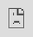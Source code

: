 ```yaml
---
layout: post
date:   2020-05-10
image: "/conflict_urbanism_sp2020/images/covid19/covid19_thumbnail.jpg"
title:  "Pandemic Urbanism: Reflections on the Spatial and Rhetorical Devices of the COVID-19 Crisis"
author: "Jin Hong Kim, Claudia Nicole Kleffmann, Spenser A Krut, Nina Sky Lish, Qingying Wang, Savannah Wu"
---
```

<!-- This is a document that is written in markdown. What is markdown? It is a 'markup language' that allows you to format plain text in a way that is easily converted to many different formats. For example, this document was written in markdown but will be used as an webpage and converted into HTML.  

<!-- 
To present and turn in your final projects for Conflict Urbanism: Puerto Rico Now you will be editing this template. You will include all of the text of your paper here, along with any and all images, maps, videos, or other materials that you produce.  

<!-- 
[This webpage](https://guides.github.com/features/mastering-markdown/) provides a comprehensive guide to markdown syntax. But to make things easier for you we are including a cheat sheet of the main things you need to know here.  
-->

#### Context  
It is May 8, 2020 and the coronavirus pandemic steadily continues on its disruptive path. It is a conflict of growing proportions that, in a few short months, became the primary structuring principle of organisms, societies, cities, and infrastructural and global networks. Though the “end” is far from sight, we know that conflict can be destructive and also constructive when it comes to our environments. Prompted by the theme of this course, the architecture school and university we share, and the simple fact that “we’re living it,” this project aims to reflect upon and analyze the documented aspects of the novel coronavirus in order to better understand the present spatial effects and future implications.

The project shares insights into the chronology of unprecedented events; a lexicon of spatial terminology indigenous to the pandemic; a defense of the efficacy of the “Flatten-the-curve” movement; and deeper reflections on the data, methods, and visualizations circulating at present.

#### Dispersion
![DispersionGif](/conflict_urbanism_sp2020/images/covid19/DispersionGif.gif)  
On March 12, 2020, the President of Columbia University, Lee Bollinger, issued the following statement: “in order to reduce the density of our residential environment, while respecting the interests and needs of students who have reason to continue to remain in residence on campus, we are instituting three critical decisions: (1) The University will remain open and functioning; (2) All classes for the remainder of the semester will be conducted online; and (3) We encourage any students who are able to move out of undergraduate residence halls for the rest of the semester to do so.” Thus, there were many cancelled spring break plans (March 16-20) due to the mounting travel restrictions. On March 11 the U.S. barred the entry of all foreign nationals who had visited China, Iran and a group of European countries during the previous 14 days.<sup id="a1">[1](#f1)</sup> The State Department on March 19 raised its global travel advisory to a Level 4, a recommendation that U.S. citizens either remain in place or return home. While on March 20, the White House Coronavirus Task Force said it was closing the border with Mexico and Canada to any nonessential travel, beginning March 21. By March 27, most students left Columbia to work remotely.  Some went home, others stayed in New York. 

Our awareness of the crisis evolved over time as restrictions and cancellations progressed. In an exercise early in the forming of this project, we found the act of mapping Columbia University and GSAPP events useful in understanding the multitude of personal and institutional circumstances. 



![TimelineGif](/conflict_urbanism_sp2020/images/covid19/TimelineGif.gif)  
Timeline of University Events  

Students also drafted their own personal timelines according to their own experiences.  

<p align="center">
<img width="150" alt="PersonalTimeline01" src="/conflict_urbanism_sp2020/images/covid19/PersonalTimeline01.png">  <img width="150" alt="PersonalTimeline02" src="/conflict_urbanism_sp2020/images/covid19/PersonalTimeline02.png">  <img width="150" alt="PersonalTimeline03" src="/conflict_urbanism_sp2020/images/covid19/PersonalTimeline03.png">  <img width="150" alt="PersonalTimeline04" src="/conflict_urbanism_sp2020/images/covid19/PersonalTimeline04.png"> 
<br>
<img width="150" alt="PersonalTimeline05" src="/conflict_urbanism_sp2020/images/covid19/PersonalTimeline05.png">  <img width="150" alt="PersonalTimeline06" src="/conflict_urbanism_sp2020/images/covid19/PersonalTimeline06.png">  <img width="150" alt="PersonalTimeline07" src="/conflict_urbanism_sp2020/images/covid19/PersonalTimeline07.png">  <img width="150" alt="PersonalTimeline08" src="/conflict_urbanism_sp2020/images/covid19/PersonalTimeline08.png">
</p>

#### Lexicon of Spatial Terms
Moving beyond our class’s dispersion, beyond the University’s timeline and lens through which to observe the crisis, our following explorations attempt to represent at minimum three critical demographics: Essential Workers, non-essential workers, and those who have experienced serious disruptions to their livelihood on account of falling ill or having a close relation compromised by the virus. From the many mediums and platforms broadcasting information about COVID-19, a lexicon of spatial terms continues to emerge and shape the way we understand the current and potential effects of the pandemic on the urban environment. As part of this project’s efforts to keep up, we collected these terms throughout March and April with input from our classmates and extensive online research. After a critical mass was reached, we sought to classify our findings as a form of analysis: scalar divisions added another dimension to the old, new, and ever-changing definitions and uses of these words.  


<div class="iframe-column"><iframe src="https://jinhongkim-git.github.io/covid19/index.html" style="position:absolute;top:0;left:0;width:100%;height:100%;" frameborder="0"></iframe></div>  


#### Flatten-the-Curve  
A widely circulated diagram serves as an organizing principle for the spatial terms within the various scales.  

![FlattenTheCurvePng](/conflict_urbanism_sp2020/images/covid19/FlattentheCurveDiagram.png)  

The flatten the curve diagram started to become popular in early March after microbiologist Siouxsie Wiles and illustrator Toby Morris <sup id="a2">[2](#f2)</sup> circulated a clear GIF that emphasizes the importance of preventing the spread with simple actions. The diagram charts two projected outcomes of COVID-19 and the healthcare system. The high peak  illustrates the catastrophic outcomes that come from taking no preventative measures and the spread infecting people beyond the capacity of the healthcare system (shown in purple). Whereas the second peak highlights how the curve would look when taking preventative measures, in which the number of infected cases can drastically be reduced by small actions that avoid the spread (shown in blue). This diagram emphasizes the combination of the threat of COVID-19’s high contagion spread combined with the limitations of the healthcare system. 

The diagram disseminates the two scenarios simply and not mathematically, becoming a powerful tool to educate and spread the news. As a result, we now find a large diversity of the same diagram, in different languages, some with added information, some through a more fun and creative lens, etc.  

![FlattenTheCurveGif](/conflict_urbanism_sp2020/images/covid19/Diagram-variations.gif)  

<a name="top"></a>
The diagram is annotated with terminology and analysis to explore six spatial scales:  
#### <a href="#MicrobialSpace">Microbial</a> | <a href="#PersonalSpace">Personal</a> | <a href="#SocialSpace">Social</a> | <a href="#UrbanSpace">Urban</a> | <a href="#InfrastructuralSpace">Infrastructural</a> | <a href="#GlobSpaceal">Global</a> 

===========================================================================================

#### <a name="MicrobialSpace">Microbial Scale</a> 

![FlattenTheCurveMicrobial](/conflict_urbanism_sp2020/images/covid19/MicrobialCurve.png) 

Policies implemented at lowering the Rt value to below 1 shifts the epidemic curve towards a downward trend. The r-naught (R0)value, or the infectious rate of the disease is estimated to be in between 2.5 and 3, meaning that for every one person infected, 2.5 to 3 persons are likely to be infected over the virus’ serial interval. However, the Rt value (effective reproduction rate), which takes human and environmental controls into consideration, shows how policies implemented over time can decrease the infectious rate of the disease.  

<p align="center">
<img width="200" alt="microbial01" src="/conflict_urbanism_sp2020/images/covid19/microbial01.jpg" onmouseover="this.src='/conflict_urbanism_sp2020/images/covid19/microbial01-01.jpg'" onmouseout="this.src='/conflict_urbanism_sp2020/images/covid19/microbial01.jpg'">  <img width="200" alt="microbial02" src="/conflict_urbanism_sp2020/images/covid19/microbial02.jpg" onmouseover="this.src='/conflict_urbanism_sp2020/images/covid19/microbial02-01.jpg'" onmouseout="this.src='/conflict_urbanism_sp2020/images/covid19/microbial02.jpg'">  <img width="200" alt="microbial03" src="/conflict_urbanism_sp2020/images/covid19/microbial03.jpg" onmouseover="this.src='/conflict_urbanism_sp2020/images/covid19/microbial03-01.jpg'" onmouseout="this.src='/conflict_urbanism_sp2020/images/covid19/microbial03.jpg'">  
<br>
<img width="200" alt="microbial04" src="/conflict_urbanism_sp2020/images/covid19/microbial04.jpg" onmouseover="this.src='/conflict_urbanism_sp2020/images/covid19/microbial04-01.jpg'" onmouseout="this.src='/conflict_urbanism_sp2020/images/covid19/microbial04.jpg'">  <img width="200" alt="microbial05" src="/conflict_urbanism_sp2020/images/covid19/microbial05.jpg" onmouseover="this.src='/conflict_urbanism_sp2020/images/covid19/microbial05-01.jpg'" onmouseout="this.src='/conflict_urbanism_sp2020/images/covid19/microbial05.jpg'">  <img width="200" alt="microbial06" src="/conflict_urbanism_sp2020/images/covid19/microbial06.jpg" onmouseover="this.src='/conflict_urbanism_sp2020/images/covid19/microbial06-01.jpg'" onmouseout="this.src='/conflict_urbanism_sp2020/images/covid19/microbial06.jpg'">  
</p>  
Image Credits: <sup id="ia1">[1](#if1)</sup> <sup id="ia2">[2](#if2)</sup> <sup id="ia3">[3](#if3)</sup> <sup id="ia4">[4](#if4)</sup> <sup id="ia5">[5](#if5)</sup> <sup id="ia6">[6](#if6)</sup>  

The fight against COVID-19 starts at a microbial scale – a conflict that is invisible to the eye yet has serious repercussions in the way we manage space. In the frontlines, scientists are trying to make visible the invisible virus that is SARS-CoV-2 while doctors are donning their limited supply of personal protective equipment to shield themselves at the microbial scale. The rest of the city are wearing N95 masks that filter out 95% of particulate matter invisible to the naked eye. People are advised to wash their hands for 20-seconds with soap and disinfect surfaces with alcoholic wipes to prevent further spread. Geospatial Resolution of Human and Bacterial Diversity with City-Scale Metagenomics by Afshinnekoo et al. mapping the diversity of bacterial species existing on various surfaces of New York City’s subway system is more relevant today than ever regarding the spatial conditions of the pandemic.

Every week, hundreds of newspapers are published that use statistical and evidence-based modeling to help “see” the virus and understand it in more concrete ways. There are three critical numbers, based on numerous papers, that influence policy measures to help slow the spread of the virus: Rt (effective reproduction rate), severity, and total number of cases.

Rt  
Based on R0 (r-naught) value, known as the reproduction number signals how contagious a disease is. For example, an R0 value of 2 means that the one person has a likelihood of spreading it to two persons over its serial interval, the average time between each successive infection. Likewise, a R0 value of lower than 1 means that it spreads to fewer people over time. However, R0 is static and is not helpful in determining which policies are effective and therefore Rt value, which takes human and environmental controls into consideration, becomes more valuable. Studies have shown that the initial Rt value of COVID-19 in Wuhan started at 3.9 but with effective lockdown and quarantine measures, they were able to bring it down to 0.32. While calculation methods for this value vary widely and are much disputed, it has shown to increase in confidence interval over time as more data becomes available.

<!--
Severity
-->
 
Number of cases  
At the early stages of the pandemic, there was unreliable data in the total number of cases being reported, largely due to a lack of understanding overall about the virus. As governments came to agree diagnostic testing was of utmost priority in order to understand the full extent of the pandemic, there was a rush to manufacture test kits. In South Korea, their early action to mass produce test kits allowed for abundant access to testing and was their primary tool for effectively seeing and controlling the virus. Alternatively, when the United States announced travel restrictions to and from China after nine confirmed cases, there speculations that it was already too late and that the virus had already infected thousands more in the country.

<!--
More recently, the rise in antibody testing of the virus has supplemented the lack of diagnostic tests in order to more accurately depict the total number of cases. Recent studies have shown that 1 in 5 persons in New York City are likely to have contracted the virus at some point.
-->


<a href="#top">Back to Top</a>

#### <a name="PersonalSpace">Personal Scale</a> 

![FlattenTheCurvePersonal](/conflict_urbanism_sp2020/images/covid19/PersonalCurve.jpg) 

Actions taken at the Personal Scale result in a flattening of the epidemic curve and a potential lowering of the healthcare system capacity line. Individuals abiding by social distancing protocol like maintaining six feet of separation or working from home decreases the potential number of cases by minimizing unnecessary contact with others. If healthcare workers follow similar principles (ie. self-quarantining if potentially exposed to the virus), they would be required to remove themselves from the frontline for a dedicated period of time therefore decreasing the healthcare system capacity.  

<p align="center">
<img width="200" alt="personal01" src="/conflict_urbanism_sp2020/images/covid19/Personal01.jpg" onmouseover="this.src='/conflict_urbanism_sp2020/images/covid19/Personal01-01.jpg'" onmouseout="this.src='/conflict_urbanism_sp2020/images/covid19/Personal01.jpg'">  <img width="200" alt="personal02" src="/conflict_urbanism_sp2020/images/covid19/Personal02.jpg" onmouseover="this.src='/conflict_urbanism_sp2020/images/covid19/Personal02-01.jpg'" onmouseout="this.src='/conflict_urbanism_sp2020/images/covid19/Personal02.jpg'">  <img width="200" alt="personal03" src="/conflict_urbanism_sp2020/images/covid19/Personal03.jpg" onmouseover="this.src='/conflict_urbanism_sp2020/images/covid19/Personal03-01.jpg'" onmouseout="this.src='/conflict_urbanism_sp2020/images/covid19/Personal03.jpg'">  
<br>
<img width="200" alt="personal04" src="/conflict_urbanism_sp2020/images/covid19/Personal04.jpg" onmouseover="this.src='/conflict_urbanism_sp2020/images/covid19/Personal04-01.jpg'" onmouseout="this.src='/conflict_urbanism_sp2020/images/covid19/Personal04.jpg'">  <img width="200" alt="personal07" src="/conflict_urbanism_sp2020/images/covid19/Personal07.jpg" onmouseover="this.src='/conflict_urbanism_sp2020/images/covid19/Personal07-01.jpg'" onmouseout="this.src='/conflict_urbanism_sp2020/images/covid19/Personal07.jpg'">  <img width="200" alt="personal05" src="/conflict_urbanism_sp2020/images/covid19/Personal05.jpg" onmouseover="this.src='/conflict_urbanism_sp2020/images/covid19/Personal05-01.jpg'" onmouseout="this.src='/conflict_urbanism_sp2020/images/covid19/Personal05.jpg'">  
</p>
Image Credits: <sup id="ia7">[7](#if7)</sup> <sup id="if8">[8](#if8)</sup> <sup id="ia9">[9](#if9)</sup> <sup id="ia10">[10](#if10)</sup> <sup id="ia11">[11](#if11)</sup> <sup id="if12">[12](#f12)</sup>  

The Personal Scale encompasses an individual’s agency and concerns. The virus spreads through contact between healthy and infected persons, therefore governments and institutions mandate distancing. Work-from-home or remote-learning requirements promote dispersion of large concentrations of people. Occupancy restrictions limit the number of people allowed to gather in or enter one place. Maintaining six feet apart from strangers provides a buffer for contagious symptoms. But how do these new rules augment an individual’s experience of personal space?  
 
For non-essential workers, operation within one’s personal space becomes an act of reducing the risk of exposure by physically removing oneself from contact with other people. Essential workers navigate hygienic measures intended to cleanse their personal space between shifts—between moments when risk of exposure from strangers is high to moments of being the greatest risk for their families and/or relations. Falling ill, or caring for someone else who is ill, amplifies the adherence to the new guidelines for social distancing and cleanliness. In all spheres, routines have been upended and therefore personal space has taken on new meaning and value.  

While all of the new measures are proposed in the service of protecting one’s physical health, the Personal Scale also makes evident the effect of the pandemic on a subconscious level. The adjustments necessary to follow distancing practices affects mental health, habits, and the spaces we inhabit.  

Rhetorics of Isolation Enforcement  

In the United States, restrictions and guidelines in response to COVID-19 with spatiotemporal effects vary across borders, yet repeat similar phrases: shelter in place and stay home. The primary differences between the phrases lie in their historical use and nuances of the English language. The language of the measures matter insofar as how the public reacts to them. To consider briefly how the importance of rhetoric has played out already, the series of announcements, orders, and plans put forth by California and New York in March offer comparable case studies. 

Part of the ongoing crisis is the concurrent infodemic—the proliferation of false or inaccurate information. Much has been said about steps taken in northern California to stop the spread ranging from commending their early action to accusing the local governments of inducing fear and panic by invoking the phrase: shelter in place.<sup id="a3">[3](#f3)</sup> One caveat to this reporting is that during the press briefing for the most densely populated county (San Francisco) introducing Public Health Order No. C19-07, “shelter in place” was never uttered by any officials.<sup id="a4">[4](#f4)</sup> It appeared in the language of the order as follows: “this Order requires all individuals anywhere in San Francisco to shelter in place—that is, stay at home—except for certain essential activities.”

![PersonalCollage](/conflict_urbanism_sp2020/images/covid19/PersonalCollage.jpg) 

In this moment when every government is under the stress of acting quickly and efficiently, one approach to disseminating helpful information is to reuse known legal terminology. “Shelter in place” is a formal warning previously used in situations when it would be more dangerous for people to evacuate than stay indoors. Since the criticism of its inextricable association with more alarming circumstances, California switched to “stay-at-home order.”  

One of the loudest critics of naming public health orders came from New York Governor Andrew M. Cuomo after New York City Mayor, Bill de Blasio, expressed support for California’s action. “Look at your words, ‘shelter in place,’ you know where that came from? That came from nuclear war. What it said is people should go into an interior room of their home with no windows, stay there until they get the all-clear sign. Now, that’s not what people really mean, but that’s what it sounds like.”<sup id="a5">[5](#f5)</sup> Instead, on March 20, Cuomo announced New York’s Executive Order, NYS on P.A.U.S.E., an acronym for Policies Assure Uniform Safety for Everyone.The regulations it outlined were built up over the month of March; gradually more of the non-essential workforce was sent home until the numbers reached 100%. The order also introduced stricter rules for vulnerable populations, particularly the elderly. Cuomo nicknamed this section Matilda’s Law, after his own mother, to act as a reminder that what an individual does affects those around them.<sup id="a6">[6](#f6)</sup> Both the acronym (alternatively understood as the avoidance of using alarmist language concurrently circulating) and personal touches intend to present an empathetic approach, the efficacy of which is still running its course.  

<div class="iframe-column"><iframe src="https://www.youtube.com/embed/XxA4HL-I8sc" style="position:absolute;top:0;left:0;width:100%;height:100%;" frameborder="0" allow="accelerometer; autoplay; encrypted-media; gyroscope; picture-in-picture" allowfullscreen></iframe></div>
Source: YouTube

It could be argued that northern California was going to face backlash regardless of the formal language of their announcements because they introduced the strictest rules first. The rhetoric of the order, the press briefing, and subsequent reporting was one mere scapegoat for the anger, disappointment, and anxiety of the public. It is also worth questioning if the seriousness of the situation can and should be matched by the language used. The measures suggested at the Personal Scale, like maintaining six feet or working from home, feel somewhat voluntary (because they are in many places on the globe) despite having life or death effects. Further, political, medical, or scientific fields have historically attempted to use neutral, matter-of-fact tones to emphasize seriousness—like shelter in place—which is sufficiently vague. Using “stay-at-home” or stay home in its stead introduces a new, potentially contentious term: home. As the crisis continues, it is becoming increasingly evident that home can mean many different situations depending on individuals’ circumstances.  

<a href="#top">Back to Top</a>

#### <a name="SocialSpace">Social Scale</a> 

![FlattenTheCurveSocial](/conflict_urbanism_sp2020/images/covid19/SocialCurve.png) 

The widely known diagram of “Flattening the Curve” takes terminologies like Social distancing, Quarantine, Isolation, Postponing and others as its base to highlight how social interaction influences the amount of stress put on the Healthcare system. Therefore, when annotating the “Flatten the Curve” diagram with a “Social Space” Lexicon approach, two additional layers come to mind. The first is the different levels of social distancing and how strictly each state or country applies them. We already know that depending on these different levels of social distancing, the Healthcare system will perform drastically differently. The wide known diagram highlights the huge difference between not doing anything and taking radical cautionary measures to reduce the spread of the virus. However the added curves highlight how measures that would seem drastic, are still not enough, like for example closing down schools and universities. Instead these added curves point out that only when isolating cases, plus any other additional effort, will we start seeing better results in containing the spread of the virus.  

The second layer is about how these different outcomes have an effect on vulnerable populations. This category includes both people who have pre existing conditions that make them more susceptible to the virus and certain age groups, but it also includes low-income populations who can not afford to isolate and stay home, or do not have the means to get tested and treated accordingly.  

![VulnerablePopulation](/conflict_urbanism_sp2020/images/covid19/SocialVulnerablePop.PNG) 
Source: Chris Wilson, “These Graphs Show How COVID-19 Is Ravaging New York City's Low-Income Neighborhoods“ Time, April 2020. https://time.com/5821212/coronavirus-low-income-communities/  

It is therefore possible to make the following deduction: The first scenario of the “Flatten the Curve” diagram (in purple) most probably includes a much higher percentage of affected people that fall under any of the “vulnerable population'' categories, since they are the ones more likely to get it and not get an adequate treatment fast enough. This scenario shows a disregard for vulnerable populations which is also reflected in statements given by certain leaders, like Texas Governor, who considered “that the economic well-being of the country was more important than the lives of older people”.<sup id="a7">[7](#f7)</sup> On the other hand, if the curve remains controlled, the second scenario in light blue, then the vulnerable population, meaning older people or groups with pre existing conditions, will still be mostly affected, but they will be able to get treatment, reducing their death toll. Unfortunately this was not the case for many cities and countries, in which the economy was put before the well being of their population.  

It is due to these many debates, on whether to do this or that, that talk around Social Space has become a very dominating topic since the start of COVID-19.   
The speed of the spread of the virus is currently dictating the way we interact in society. It has been constantly repeated that people who have the regular flu will spread it to 1.3 people, whereas someone with COVID-19 will give it to 2.5, meaning that our social behaviour needed to change drastically in order to avoid the exponential growth of the curve and avoid overloading the health infrastructure.  
With this concept in mind, a big variety of new terms started to become very popular ranging from basic social distancing understanding, to terms like “postponed” or “cancelled” that start travelling the media at exponential rates. A few weeks into the social distancing, people start talking about the “new normal”, anticipating and thinking of what the future might look like after this pandemic.  

![SocialLexicon](/conflict_urbanism_sp2020/images/covid19/SocialLexicon.png)  

Of course all these new terms start to give shape to a broader one: “Infodemic”. It is as important as pandemic due to how fast and easily it “spreads”. The overwhelming amount of information and the easy access becomes the foundation of this one last term. Which is why the chronology of these terms is of particular interest. There is an order to how certain terms start to become more and more popular, also displaying how one leads to the next. 
In a way one can talk of an evolution of spatial terms that start to grow and diversify as time goes by since the start of the outbreak and as we see new outcomes, new reactions, unexpected growth in numbers and new social patterns.  

![LexiconGoogleSearch](/conflict_urbanism_sp2020/images/covid19/SocialLexiconGoogleSearch.png)
Source: Google Word Search - United States

When running a Google Word Search for the U.S from December to May, we see that the terms that mostly stand out are Cancelled, Isolation, Shutdown, Social Distancing, Virtual and Essential Workers, all very related to Covid-19. However, even though it is hard to establish an actual chronological order, one could say that there is a “first” and a following chain reaction, starting with “Cancelled”. However, a Google Word Search will focus on trends, which does not accurately reflect the real order, which is why starting with “Essential workers”, due to their position as the frontline and first responders, can make more sense for a chronological collage.  

![LexiconChronologyGif](/conflict_urbanism_sp2020/images/covid19/SocialLexiconChronologyGif.gif)  
Image Credits: <sup id="ia13">[13](#if13)</sup> <sup id="ia14">[14](#if14)</sup> <sup id="ia15">[15](#if15)</sup> <sup id="ia16">[16](#if16)</sup> <sup id="ia17">[17](#if17)</sup> <sup id="ia18">[18](#if18)</sup>  <sup id="ia19">[19](#if19)</sup> <sup id="ia20">[20](#if20)</sup> <sup id="ia21">[21](#if21)</sup> <sup id="ia22">[22](#if22)</sup> <sup id="ia23">[23](#if23)</sup> <sup id="ia24">[24](#if24)</sup> <sup id="ia25">[25](#if25)</sup> <sup id="ia26">[26](#if26)</sup>  

There are many ways to organize this lexicon chronologically and probably none is entirely correct or incorrect. However this exercise allows us to raise important questions regarding the past present and future, questioning underlying issues that are now more visible, understanding the present, which is changing extremely fast under these circumstances and speculating about what will happen. For example, is there a new understanding of vulnerable populations that will include first responders or essential workers that cannot leave because they are needed, making them more vulnerable in a crisis like this?  Does this mean that these job positions could finally become more valued, leading to a raise in salary or social benefits? 
How will we continue using spaces? And are we learning new values and appreciating existing Social Networks? Maybe even discovering new ones that were always there but never evident?
All of this will finally lead to our New Normal. 

<a href="#top">Back to Top</a>  


#### <a name="UrbanSpace">Urban Scale</a> 

![FlattenTheCurveUrban](/conflict_urbanism_sp2020/images/covid19/UrbanCurve.gif) 

Typically the healthcare system’s available resources, space and staff all limit its capacity to treat patients. Urban areas with high populations and potential for Covid-19 spread create emergent needs to expand the healthcare systems capacity and mitigate high mortality by meeting increased needs--and fast. 

Expanding Capacity  
Small local businesses and large corporations adapt in real time to provide online services and new production streams of PPE, medical equipment and provide basic needs to people around the world.  The distancing measures combined with temporary expansion to the healthcare system allow needs to be met and a delayed peak of cases. Re-openings of offices and normal operations and restrictions lifted before a vaccine or herd immunity risks a resurgence of the spread and a potential second peak. 

Urban Space Transformation  
Quiet and eerily empty streets and public spaces. Makeshift hospitals spilling out into parking lots and parks. Caution tape strewn about playgrounds and signs reminding of “social distancing” and “no gathering, stay six-feet apart” displayed in places formerly packed on warm spring days.

Those depictions were unimaginable or seemingly science fiction prior to March. Urban spaces are undergoing reconfigurations which include temporary housing for the homeless, pedestrianized streets and makeshift treatment and testing centers. The streets are experiencing a beautiful resurgence of wildlife in some cases, but the inactivity can also create a post-apocalyptic fear and paranoia.

![UrbanLexiconGif](/conflict_urbanism_sp2020/images/covid19/UrbanLexiconGif.gif) 

Imagining Potential Futures  
“Never waste a good crisis” has become a motto within the design field throughout the pandemic. The opportunities for change increase while each city experiences transformations. RFP’s and competitions have all launched to meet the challenges of a supposed “new future.” The hope is that we can adapt and customize our cities to work better for people. For far too long cities have been designed for automobiles and perform poorly for pedestrians and cyclists. People find themselves occupying the leftover area between the streets and the buildings--sidewalks. They are uninspired and wildly insufficient for our present reality of physical distancing which causes chaotic dodging on every block. What might the future urban spaces look like at the end of the Covid-19 crisis?

<a href="#top">Back to Top</a>  

#### <a name="InfrastrucutralSpace">Infrastructural Scale</a> 

![FlattenTheCurveInfrastructural](/conflict_urbanism_sp2020/images/covid19/InfrastructuralCurve.png) 

The Infrastructural space serves as a critical nodal space in fighting against the unprecedented COVID-19 crisis. It refers to the space of the underlying framework connecting different urban spaces, as well as connecting different cities and countries across the world. As Brian Larkin defines infrastructure as the “physical network” that “allows for the possibility of exchange over space,” <sup id="a8">[8](#f8)</sup> this scale of space puts an emphasis on the movement and flow of goods, people, materials and services across different scales of space. Because of the contagious nature of the virus, movement and connectivity, infrastructure assumes a critical role, as it becomes questionable and sometimes even dangerous. 

From the lockdown of the city of Wuhan to the Hubei Province, to bringing national guards to New Rochelle in the New York State, we saw top-down measures to use infrastructure to restrict movement in an attempt to flatten the curve. Surveillance and tracking of the movement history of positive cases were also considered effective in containing the transmission of the virus, especially with the successful case of South Korea. On the other hand, the public infrastructural spaces, such as the subways, airports and highways, become empty since they could be the “hot zone” of the virus due to their public and connective nature. Reflecting on the Infrastructural space, we have to ask: what is the new role of infrastructure in such a crisis? Or should we think about the infrastructural space less in the form of “physical built networks” but more as the exchange of invisible service and ideas across space?  

![InfrastructuralLexicon](/conflict_urbanism_sp2020/images/covid19/InfrastructuralLexicon.png)  
Image Credits: <sup id="ia27">[27](#if27)</sup> <sup id="ia28">[28](#if28)</sup> <sup id="ia29">[29](#if29)</sup> <sup id="ia30">[30](#if30)</sup> <sup id="ia31">[31](#if31)</sup> <sup id="ia32">[32](#if32)</sup> <sup id="ia33">[33](#if33)</sup> <sup id="ia34">[34](#if34)</sup> <sup id="ia35">[35](#if35)</sup> <sup id="ia36">[36](#if36)</sup> <sup id="ia37">[37](#if37)</sup> <sup id="ia38">[38](#if38)</sup> <sup id="ia39">[39](#if39)</sup> <sup id="ia40">[40](#if40)</sup> <sup id="ia41">[41](#if41)</sup> <sup id="ia42">[42](#if42)</sup> <sup id="ia43">[43](#if43)</sup> <sup id="ia44">[44](#if44)</sup> <sup id="ia45">[45](#if45)</sup> <sup id="ia46">[46](#if46)</sup> <sup id="ia47">[47](#if47)</sup> <sup id="ia48">[48](#if48)</sup> <sup id="ia49">[49](#if49)</sup> <sup id="ia50">[50](#if50)</sup> <sup id="ia51">[51](#if51)</sup> <sup id="ia52">[52](#if52)</sup> <sup id="ia53">[53](#if53)</sup> <sup id="ia54">[54](#if54)</sup> <sup id="ia55">[55](#if55)</sup> <sup id="ia56">[56](#if56)</sup> <sup id="ia57">[57](#if57)</sup> <sup id="ia58">[58](#if58)</sup> <sup id="ia59">[59](#if59)</sup>  

Analysis of different scales of intervention in the Infrastructural Space to restrict movement and to flatten the curve  

![InfrastructuralAnalysis](/conflict_urbanism_sp2020/images/covid19/InfrastructuralAnalysis.png) 

This diagram attempts to extract different strategies used to restrict movement in the infrastructural space<sup id="a9">[9](#f9)</sup> and to analyze them according to their scales of intervention versus the effect on flattening the curve of COVID-19 (the effect is generalized rather than scientific). It shows that generally the effect of the intervention is proportional to the scale of intervention. At the same time, actions taken on the nodal spaces, such as the border between states and nations are usually the most effective since they have a large impact in containing the movement across space. This points to the critical role of infrastructure as a network of exchange, especially at an age of maximized connectivity. At the same time, such strategies, even taken at small scales such as at the level of checkpoints, usually require top-down approaches from the local government or even the collaboration between governments.   

It is demonstrated that the infrastructural space is a critical space in the crisis of COIVD-19 due to its nature as a space of exchange. This crisis prompts us to reflect on the question of control over this exchange. Is control over infrastructural space necessary during such a crisis? If so, does it assume that we should accept the inherent political nature of the infrastructure since such control usually comes from top-down approaches? In the case of COVID-19, is infrapolitics still a possibility? Lastly, if physical exchange is inherently controlled by power, how about immaterial exchange such as ideas and emotions?  

<a href="#top">Back to Top</a>  

#### <a name="GlobalSpace">Global Scale</a> 

The global impacts of the COVID-19 crisis, which was declared as a pandemic by the WHO on March 11, are unprecedented and severe. It is a health pandemic and economic crisis that became global in a short span of time, resulting in a combination of disruptions to our way of life and mobility, uncertainty over privacy concerns, and demand and supply chain disruptions to major economies. <sup id="a10">[10](#f10)</sup> The crisis has revealed racial biases showing up in coronavirus testing and incidences of individuals racializing COVID-19 as the “Chinese virus”. Superspreader events have occurred in environments where many people are in close quarters for sustained periods, such as the outbreaks in nursing homes, cruise ships, and church gatherings. Satellite imagery show reductions of greenhouse gas emissions in numerous cities, and photos of wildlife sightings suggest that the coronavirus is changing the environment. However, many experts are less certain about the long-term environmental impacts as activists are pressing governments to ensure tougher rules on emissions to post-pandemic stimulus aid.<sup id="a11">[11](#f11)</sup>  

<p align="center">
<img width="200" alt="Global01" src="/conflict_urbanism_sp2020/images/covid19/Global01.jpg" onmouseover="this.src='/conflict_urbanism_sp2020/images/covid19/Global01-01.jpg'" onmouseout="this.src='/conflict_urbanism_sp2020/images/covid19/Global01.jpg'">  <img width="200" alt="Global02" src="/conflict_urbanism_sp2020/images/covid19/Global02.jpg" onmouseover="this.src='/conflict_urbanism_sp2020/images/covid19/Global02-01.jpg'" onmouseout="this.src='/conflict_urbanism_sp2020/images/covid19/Global02.jpg'">  <img width="200" alt="Global03" src="/conflict_urbanism_sp2020/images/covid19/Global03.jpg" onmouseover="this.src='/conflict_urbanism_sp2020/images/covid19/Global03-01.jpg'" onmouseout="this.src='/conflict_urbanism_sp2020/images/covid19/Global03.jpg'">  
<br>
<img width="200" alt="Global04" src="/conflict_urbanism_sp2020/images/covid19/Global04.jpg" onmouseover="this.src='/conflict_urbanism_sp2020/images/covid19/Global04-01.jpg'" onmouseout="this.src='/conflict_urbanism_sp2020/images/covid19/Global04.jpg'">  <img width="200" alt="Global05" src="/conflict_urbanism_sp2020/images/covid19/Global05.jpg" onmouseover="this.src='/conflict_urbanism_sp2020/images/covid19/Global05-01.jpg'" onmouseout="this.src='/conflict_urbanism_sp2020/images/covid19/Global05.jpg'">  <img width="200" alt="Global09" src="/conflict_urbanism_sp2020/images/covid19/Global06.jpg" onmouseover="this.src='/conflict_urbanism_sp2020/images/covid19/Global06-01.jpg'" onmouseout="this.src='/conflict_urbanism_sp2020/images/covid19/Global06.jpg'">   
</p>
Image Credits: <sup id="ia60">[60](#if60)</sup> <sup id="ia61">[61](#if61)</sup> <sup id="ia62">[62](#if62)</sup> <sup id="ia63">[63](#if63)</sup> <sup id="ia64">[64](#if64)</sup> <sup id="ia65">[65](#if65)</sup>  

![FlattenTheCurveGlobal](/conflict_urbanism_sp2020/images/covid19/GlobalCurve.gif) 
Source: John Hopkins University (JHU) and New England Complex Systems Institute Inc. (NECSI) 2020

Spotlight of Countries Beating COVID-19 (blue), Countries That Are Nearly There (green), and Countries That Need to Take Action (purple)  
The plots are based on JHU and NECSI’s data, adjusted for each country with a rolling 10-day average to reduce the size of the features, which show up on timescales of a few days. The vertical axis is plotted in arbitrary units, in order to easily compare the shapes of the curves. Data from recovering countries show that it takes about 5-7 weeks of strong interventions to get rid of the majority of cases, while taking half-measures do not work according to NESCI.<sup id="a12">[12](#f12)</sup>  

South Korea (country beating COVID-19):  
South Korea has employed a comprehensive free, 10-minute testing strategy in drive-thru and walk-in centers, and a contact tracing strategy that has enabled it to successfully curb the spread of coronavirus without a strict lockdown. To flatten the curve, legislation enacted in South Korea gave the government authority to collect mobile phone, credit card, and other data from those who test positive to reconstruct their daily routes. That information, stripped of personal identifiers, is shared on social media apps that allow others to determine whether they may have crossed paths with an infected person.<sup id="a13">[13](#f13)</sup>  

In April, South Korea’s Democratic party won a landslide victory in elections and enacted a pledge to reach net zero emissions by 2050 through large-scale investments in renewable energy, the introduction of a carbon tax, the phase out of domestic and overseas coal financing by public institutions, and the creation of a Regional Energy Transition Centre to support workers transition to green jobs. However, the South Korean government supported a $2 billion dollar bailout of the country’s largest coal plant manufacturer in the same month.  

Netherlands (country that is nearly there):  
The Netherlands has been in a so-called “intelligent lockdown” since March 24. Staying at home is not mandatory, but encouraged. Unlike its direct neighboring countries—Germany, Belgium, the U.K. and Denmark—and unlike many other countries in the rest of the world, there is no hard lockdown, hardly any visible surveillance, very limited testing and borders remain open. Currently, regions will go into lockdown if it has more than 50 infections per 100,000 inhabitants every week in the Netherlands.<sup id="a14">[14](#f14)</sup> Behind the “intelligent lockdown” is the idea of self-regulation, in combination with good citizenship and individual responsibility to control the number of infections so that people gradually build up immunity.<sup id="a15">[15](#f15)</sup>    

![GlobalDelhi](/conflict_urbanism_sp2020/images/covid19/GlobalDelhi.jpg)
Delhi's air quality has improved remarkably during the shutdown. Source: Karl Rock, YouTube  

India (country that needs to take action):  
India placed 1.3 billion citizens under a nationwide lockdown on March 25 and extended until at least May 17, marking it as the world's largest, and one of the strictest lockdowns.<sup id="a16">[16](#f16)</sup> Businesses and transportation, schools and religious sites were closed. There have been many challenges to the lockdown-- when Prime Minister Narendra Modi announced the lockdown, thousands of migrant workers were initially stranded in cities without a way to reach their home villages, and some took 100-mile journeys on foot. With supply chain disruptions across the country, there has been widespread chaos and suffering among its 300 million poor, as many have relied on the government for food handouts.  

Due to the lockdown, India is experiencing the best air quality on record in 2020. New Delhi saw a 60% reduction in PM2.5 levels from March 23 to April 13 from the same period in 2019. However, as Sunil Dahiya, an analyst based in New Delhi for CREA shares, "India (is) a highly fossil-fueled country . . . In order to tackle pollution, we need to tackle that. . . . When we come out of the outbreak, it will be interesting to see if we invest money in the cleaner future," adding that at the minimum, the government should commit to keeping existing policy pledges.<sup id="a17">[17](#f17)</sup>   

There have been a variety of terms describing the global nature of the pandemic. Here are just a few of them described in more detail:  

Epicenter:  
Wuhan, China the epicenter of the crisis, entered the first 76-Day Lockdown on January 23. The epicenter of the outbreak soon spread to Europe, then the US as these countries saw an exponential growth of cases.  

![Superspreader](/conflict_urbanism_sp2020/images/covid19/GlobalSuperspreader.jpg) 
03/02 Superspreader Lee Man-hee, the leader of the Shincheonji church Source: CNN 

Super spreader & exponential growth:  
The Shincheonji Church of Jesus has been linked to more than 5,000 coronavirus cases in South Korea. Its leader Lee Man-hee kneeled on the floor at a conference and begged for forgiveness after Seoul city authorities filed a murder complaint against him for failing to cooperate with government measures to curb the epidemic. Cruise ships have also become settings for outbreaks of infectious diseases because of their closed environment and contact between travelers from many countries. More than 800 cases of laboratory-confirmed COVID-19 cases occurred during outbreaks on three cruise ship voyages, and cases linked to several additional cruises have been reported across the United States. Transmission occurred across multiple voyages from ship to ship by crew members; both crew members and passengers were affected; 10 deaths associated with cruise ships have been reported to date, according to the CDC on March 27, 2020.<sup id="a18">[18](#f18)</sup>  

![RacismProtest](/conflict_urbanism_sp2020/images/covid19/GlobalRacism.jpg) 
03/18 Protests against racism in San Francisco. Source: KimmyYam  

Racialized terms:  
On March 16, President Trump, started stoking xenophobia with his rhetoric about the coronavirus through terms such as the "Chinese virus." In 2020, we’ve seen people arrested in New York City for hate crimes against Asian Americans, while researchers in San Francisco found more than 1,000 reported cases of xenophobia toward Chinese Americans and their communities between January 28 and February 24.<sup id="a19">[19](#f19)</sup> In the past, colloquial names for epidemics have appeared for different reasons--- for example, the Spanish flu actually started in Kansas, but the name took hold because in the middle of World War I, in which Spain remained neutral, Spain was one of the only Western nations willing to report frankly on the pandemic.   


Mobility:  
Mobility patterns are also changing as more people are working from home. Some have the privilege and luxury to pause and move to second homes, while rising tension with year round residences have become prevalent, as many are struggling to pay rent. There has been a steep drop in ridership of public transit, while some trains have been used to transport the sick. Airports are reducing operations and some are at risk of closure. Airlines under pressure have reduced scheduled flights by 60-90%, as some companies have been criticized for burning fuel flying empty ‘ghost’ planes.<sup id="a20">[20](#f20)</sup> Many ports of entry are suspending entry for foreigners, immigrants and quarantining citizens who have been to countries stricken by COVID-19 to contain the spread of the virus.  
 
Remote working:  
Companies have shifted to enhance safety protocols and enable remote work where possible, with increases in paid sick and family leaf. Some companies have also sought alternatives, such as cutting employees’ work hours by 50%, rather than laying off 50% of staff.  


Environment & impacts on climate change:  
In the US, the EPA temporarily relaxed pollution enforcement measures to allow companies to focus on survival. Many cities such as Albuquerque and New Mexico, are reversing recent bans on plastic bags,<sup id="a21">[21](#f31)</sup> while stores are readopting plastic containers and wrapping on fruits and vegetables. However, some governments are acting to ensure an environmentally conscious comeback. In April, New York State passed the Accelerated Renewable Energy Growth and Community Benefit Act, which will create a first-in-the-nation Office of Renewable Energy Siting to improve and streamline the process for environmentally responsible and cost-effective siting of large-scale renewable energy projects across New York--including the mandate to obtain 70% of the state’s electricity from renewable sources.<sup id="a22">[22](#f22)</sup> Some initiatives to ensure an environmentally conscious recovery effort include the [C40 Covid Task Force](https://www.c40.org/other/covid-task-force), while the [Climate Interactive green equitable stimulus plans tracker](https://www.climateinteractive.org/ci-topics/green-equitable-stimulus-plans/) collects examples where city, state, and national leaders are making COVID-19 recovery plans in ways that could also produce benefits in racial, gender, and economic equity and in climate change mitigation and resilience.

Economy & Supply Chain:  
The impact on the economy is especially severe for small and medium enterprises that are affected by quarantines. Lockdowns have resulted in unprecedented unemployment and reduced work schedules. The coronavirus crisis also reveals the fragility of the modern supply chain-- recent data shows the week-on-week trade in China, the US and Europe halved because of the crisis. According to the [World Economic Forum](https://www.weforum.org/agenda/2020/05/this-is-what-global-supply-chains-will-look-like-after-covid-19/), diverse sourcing and digitization will be the key to building stronger, smarter supply chains and ensuring a lasting recovery. The Brookings Institute has also proposed using a framework of health and social protection, monetary policy, fiscal policy, and financial and regulatory policies to flatten the “human suffering, recession, and bankruptcies” curve through timely, time-bound, targeted, and transparent measures. The [IMF policy tracker](https://www.imf.org/en/Topics/imf-and-covid19/Policy-Responses-to-COVID-19) and [University of Minnesota’s Center for Infectious Disease Research and Policy Supply Chain Issues Tracker](https://www.cidrap.umn.edu/covid-19/supply-chain-issues) collect examples on this front.  

Technology & Surveillance:  
Unprecedented levels of surveillance, data exploitation, and misinformation are being tested, as measures often only used temporarily in emergencies are being taken. Some countries such as South Korea use exemptions in data protection laws to share data, and governments and citizens must ensure the measures are temporary, necessary, and proportionate. [Privacy international’s global responses tracker](https://privacyinternational.org/examples/tracking-global-response-covid-19) and [WHO’s Digital Health & innovation](https://www.who.int/health-topics/digital-health/#tab=tab_1) page collect examples of technological responses to the virus. For example, in response to the infodemic, the WHO’s communication team has been working with social media channels to ensure that anytime someone searches the internet for "coronavirus” or a related term, a box comes up directing them to a reliable source such as the WHO or the CDC.  


Questions for the future:  
  1. What do equitable stimulus plans that focus on people and the environment look like in the future?  
  2. How will privacy and public trust towards the government be ensured after the pandemic?  
  3. How will personal travel patterns, local and global production change? How can we manufacture in a circular economy and reduce the mounting plastic pollution as a result of COVID-19?  

As we reflect on the spatial and rhetorical devices of the COVID-19 crisis, we recognize that the coronavirus is not only a pandemic on a global scale, it is also an infodemic that we are fighting, which the WHO recognized and defined in February as “an overabundance of information—some accurate and some not—that makes it hard for people to find trustworthy sources and reliable guidance when they need it."<sup id="a23">[23](#f23)</sup> In this project, we aim to explore and untangle some of the spatial and rhetorical dimensions of the pandemic, as media, public, political attention has scrutinized it in detail. We hope to open up discussion through questions for the future as we imagine the possibilities after the crisis.


<a href="#top">Back to Top</a>  
  
  
#### References:  
  
<b id="f1">1.</b> Salcedo, A., Yar, S., & Cherelus, G. (2020, May 8). Coronavirus Travel Restrictions, Across the Globe. Retrieved from https://www.nytimes.com/article/coronavirus-travel-restrictions.html [↩](#a1)  
<b id="f2">2.</b> Mark Wilson, “The story behind ‘flatten the curve,’ the defining chart of the coronavirus” Fast Company, March 2020. https://www.fastcompany.com/90476143/the-story-behind-flatten-the-curve-the-defining-chart-of-the-coronavirus [↩](#a2)  
<b id="f3">3.</b> A PDF of  Public Health Order No. C19-07 can be found here: https://www.sfdph.org/dph/alerts/files/HealthOrderC19-07-%20Shelter-in-Place.pdf [↩](#a3)  
<b id="f4">4.</b> SFGovTV. (2020, March 16). City Officials to announce new Public Health Order. Retrieved from https://www.youtube.com/watch?v=_VwHUvVyO_M [↩](#a4)  
<b id="f5">5.</b> Keshia Cluckey and Henry Goldman. “De Blasio Insists on NYC Shelter-in-Place Order; Cuomo Resists”  Bloomberg News, March 20, 2020.  [↩](#a5)  
<b id="f6">6.</b> Governor Andrew M. Cuomo. (2020, March 20). Governor Cuomo Signs the “New York State on PAUSE” Executive Order. Retrieved from https://www.youtube.com/watch?v=XxA4HL-I8sc [↩](#a6)  
<b id="f7">7.</b> Celia Viggo Wexler, “Coronavirus has shown that the economy is more important to Trump than elderly people” Euronews, March 2020. https://www.euronews.com/2020/03/28/coronavirus-has-donald-trump-dan-patrick-ready-sacrifice-older-people-view [↩](#a7)  
<b id="f8">8.</b> Larkin, Brian. “The Politics and Poetics of Infrastructure”. The Annual Review of Anthropology.2013 [↩](#a8)  
<b id="f9">9.</b> All the information is extracted from the photos of the photo grid. Refer to their sources. [↩](#a9)  
<b id="f12">12.</b> Izvorski et al. (2020). A policy framework for mitigating the economic impact of COVID-19. Brookings Institute. https://www.brookings.edu/blog/future-development/2020/04/20/a-policy-framework-for-mitigating-the-economic-impact-of-covid-19/ [↩](#a12)  
<b id="f11">11.</b> McFarlane, Sarah. (April 6, 2020). How Environmental Movement Plans to Leverage the Coronavirus Pandemic. WSJ. https://www.wsj.com/articles/how-the-environmental-movement-plans-to-leverage-the-coronavirus-pandemic-11586164191 [↩](#a11)  
<b id="f12">12.</b> New England Complex Systems Institute Inc. (2020). Some are Winning - Some are not: Which countries are Best in Beating COVID-19? https://www.endcoronavirus.org/countries [↩](#a12)  
<b id="f13">13.</b> Sternlicht, Alexandra. (April 30, 2020). South Korea's Widespread Testing And Contact Tracing Lead To First Day With No New Cases. Forbes. [↩](#a13)  
<b id="f14">14.</b> Wiltsham, Serena. (May 7, 2020). What do the experts have to say about the easing of the intelligent lockdown? Dutch Review. https://dutchreview.com/news/dutch/what-do-the-experts-have-to-say-about-the-easing-of-the-intelligent-lockdown/ [↩](#a14)  
<b id="f15">15.</b> Kraaijenbrink, Jeroen. (April 14, 2020). The Dutch Answer To COVID-19: The ‘1.5 Meter Economy’. Forbes. https://www.forbes.com/sites/jeroenkraaijenbrink/2020/04/14/the-dutch-answer-to-covid-19-the-15-meter-economy/#731480084627 [↩](#a15)  
<b id="f16">16.</b> New York Times. (May 10, 2020). India Coronavirus Map and Case Count. New York Times. https://www.nytimes.com/interactive/2020/world/asia/india-coronavirus-cases.html [↩](#a16)  
<b id="f17">17.</b> Wright, Rebecca. (April 1, 2020). The world's largest coronavirus lockdown is having a dramatic impact on pollution in India. CNN. https://www.cnn.com/2020/03/31/asia/coronavirus-lockdown-impact-pollution-india-intl-hnk/index.html [↩](#a17)  
<b id="f18">18.</b> Moriarty LF, Plucinski MM, Marston BJ, et al. Public Health Responses to COVID-19 Outbreaks on Cruise Ships — Worldwide, February–March 2020. MMWR Morb Mortal Wkly Rep 2020;69:347-352. DOI: http://dx.doi.org/10.15585/mmwr.mm6912e3external icon. [↩](#a18)  
<b id="f19">19.</b> Scott, Dylan. (2020). Trump’s new fixation on using a racist name for the coronavirus is dangerous. Vox.  https://www.vox.com/2020/3/18/21185478/coronavirus-usa-trump-chinese-virus [↩](#a19)  
<b id="f20">20.</b> Hamwey, Robert. (April 20 2020). Environmental impacts of coronavirus crisis, challenges ahead. UN Conference on Trade and Development. https://unctad.org/en/pages/newsdetails.aspx?OriginalVersionID=2333 [↩](#a20)  
<b id="f21">21.</b> Flaccus, Gilliana nd the Associated Press. (April 2020). Coronavirus fears spur cities to reverse hard-fought bans on single-use plastic. Fortune. https://fortune.com/2020/04/08/coronavirus-reverse-bans-single-use-plastic/ [↩](#a21)  
<b id="f22">22.</b> Bates, Michael. (April 6 2020). NY Legislation Creates New Siting Process for Renewables. North American Wind Power. https://nawindpower.com/cuomo-passes-renewable-energy-legislation [↩](#a22)  
<b id="f23">23.</b> Katella, Kathy. (April 13, 2020). A COVID-19 'Infodemic'? How to Make Sense of What You’re Reading. Yale Medicine. https://www.yalemedicine.org/stories/covid-19-infodemic/ [↩](#a23) 
  
 
#### Image Credits:  
  
<b id="if1">1.</b> 0417 [Scanning Electron Microscope](https://www.flickr.com/photos/niaid/49531042877/in/album-72157712914621487/), NIAD-RML, NIH [↩](#ia1)  
<b id="if2">2.</b> 0417 [Ultrastructural Morphology](https://phil.cdc.gov/Details.aspx?pid=23311), Alissa Eckert and Dan Higgins, CDC [↩](#ia2)  
<b id="if3">3.</b> 0418 [CDC Test Kit](https://www.cdc.gov/coronavirus/2019-ncov/php/testing.html), CDC [↩](#ia3)  
<b id="if4">4.</b> [Hand Washing](https://www.flickr.com/photos/150128612@N04/34276629846), Flickr, Peter Wong [↩](#ia4)  
<b id="if5">5.</b> 0310 [Healthcare Workers Wearing PPE](https://search.creativecommons.org/photos/c76f7d12-5503-47ab-adf8-2a0606c821d6), District Hospital, tirur, Javed Anees [↩](#ia5)  
<b id="if6">6.</b> 0418 R0, Vox [↩](#ia6)  
<b id="if7">7.</b> [Physical Distance](https://www.army.mil/article/234938/a_new_normal_service_academies_cope_with_covid_19), US Airforce, Trang Le [↩](#ia7)  
<b id="if8">8.</b> [Stay Home](https://www.flickr.com/photos/edenpictures/49693353626/), Flickr, Eden, Janine and Jim [↩](#ia8)  
<b id="if9">9.</b> 0409 Grocery Store Sticker, Spenser Krut [↩](#ia9)  
<b id="if10">10.</b> Exercise, Spenser Krut [↩](#ia10)  
<b id="if11">11.</b> 6 Feet / 2 Meters, Spenser Krut [↩](#ia11)  
<b id="if12">12.</b> [0327 Emergency ALert](https://www.cbc.ca/news/canada/toronto/covid-19-coronavirus-friday-lcbo-1.5512014), CBC News [↩](#ia12)  
<b id="if13">13.</b> Marc A. Hermann, [MTA New York City Transit](https://commons.wikimedia.org/wiki/File:The_Empire_State_Building_Shines_Blue_for_MTA_Workers_(49837105378).jpg), April 29 licensed by [CC2.0](https://creativecommons.org/licenses/by/2.0/deed.en) [↩](#ia13)  
<b id="if14">14.</b> Rafael Robles, [Flickr](https://commons.wikimedia.org/wiki/File:El_Gallinero_Spain_Shanty_town_Slum_2011.jpg), May 27 licensed by [CC2.0](https://creativecommons.org/licenses/by/2.0/deed.en) [↩](#ia14)  
<b id="if15">15.</b> [Pippipip](https://commons.wikimedia.org/wiki/File:Closed_cafe,_Brooklyn,_Wellington,_during_COVID-19_pandemic.jpg), April 11 licensed by [CC4.0](https://creativecommons.org/licenses/by-sa/4.0/deed.en) [↩](#ia15)  
<b id="if16">16.</b> Anthony Quintano, [Flickr](https://commons.wikimedia.org/wiki/File:New_Yorkers_Applause_Health_Care_Workers_From_Apartment_Windows_New_York_City_COVID19_Quarantine.jpg), April 16 licensed by [CC2.0](https://creativecommons.org/licenses/by/2.0/deed.en) [↩](#ia16)  
<b id="if17">17.</b> [Kritzolina](https://commons.wikimedia.org/wiki/File:Covid-19_in_M%C3%BCnchen_05.jpg), March 30 licensed by [CC4.0](https://creativecommons.org/licenses/by-sa/4.0/deed.en) [↩](#ia17)  
<b id="if18">18.</b> [Russ Allison Loar](https://commons.wikimedia.org/wiki/File:Essential_Thanks.jpg), April 28 licensed by [CC4.0](https://creativecommons.org/licenses/by-sa/4.0/deed.en) [↩](#ia18)  
<b id="if19">19.</b> Oregon National Guard, [Warm Springs leaders Oregon National Guard Discuss COVID-19 support](https://commons.wikimedia.org/wiki/File:Warm_Springs_leaders,_Oregon_National_Guard_discuss_COVID-19_support_(49811483727).jpg), April 21 licensed by [CC2.0](https://creativecommons.org/licenses/by/2.0/deed.en) [↩](#ia19)  
<b id="if20">20.</b> Gyles Glover, [Flickr](https://commons.wikimedia.org/wiki/File:Social_distance_on_Kings_Parade.jpg), April 14 licensed by [CC2.0](https://creativecommons.org/licenses/by/2.0/deed.en) [↩](#ia20)  
<b id="if21">21.</b> [Judgefloro](https://commons.wikimedia.org/wiki/File:5379Baliuag_Bulacan_Landmarks_during_the_2020_coronavirus_pandemic_37.jpg), May 17 licensed by [CC0 1.0](https://creativecommons.org/publicdomain/zero/1.0/deed.en) [↩](#ia21)  
<b id="if22">22.</b> [TitiNicola](https://commons.wikimedia.org/wiki/File:Videoconferencia_meet_educacion_virtual_a_distancia_covid_22.jpg), May 6 licensed by [CC4.0](https://creativecommons.org/licenses/by-sa/4.0/deed.en) [↩](#ia22)  
<b id="if23">23.</b> Alex King, Greece Is, March 16 [↩](#ia23)  
<b id="if24">24.</b> Caveheraa, Twitter, March 17 [↩](#ia24)  
<b id="if25">25.</b> Wiles, S., Morris, T., XTOTL March 13 [↩](#ia25)  
<b id="if26">26.</b> Envato, MSTech, February 13 [↩](#ia26)  
<b id="if27">27.</b> [Members of the Colorado National Guard assist San Miguel County and the Colorado Department of Public Health & Environment with a COVID-19 drive-up testing station in Telluride,  Colorado, March 17, 2020](https://www.flickr.com/photos/33252741@N08/49673441472) by Jennifer Dinsmore, San Miguel County Sheriff’s Office, licensed under [CC BY-SA 2.0](https://creativecommons.org/licenses/by-sa/2.0/), cropped [↩](#ia27)  
<b id="if28">28.</b> [PRNG continues its mission of screening all passengers arriving at the different airports and ports of Puerto Rico to stop the spread of COVID-19 on the island](https://www.flickr.com/photos/thenationalguard/49694632162/in/album-72157713483827538/) by Puerto Rico National Guard, photos by: Sgt. Carlos Chabert & Spc. Melanie Colondres, licensed under [CC BY-SA 2.0](https://creativecommons.org/licenses/by-sa/2.0/), cropped [↩](#ia28)  
<b id="if29">29.</b> [A Covid-19 checkpoint on Mittraphap road in Nong Khai province on 27 March 2020 by Thai PRD](https://www.flickr.com/photos/prachatai/49719718781/in/photostream/), licensed under [CC BY-SA 2.0](https://creativecommons.org/licenses/by-sa/2.0/), cropped [↩](#ia29)  
<b id="if30">30.</b> [View of the police control post of the police in Grossenbrode during the COVID-19 pandemic](https://commons.wikimedia.org/wiki/File:2020-03-27-Polizeikontrollstelle_Groszenbrode_COVID-19-detail.jpg) by Fabian Horst, licensed under [CC BY-SA 4.0](https://creativecommons.org/licenses/by-sa/4.0/deed.en), cropped [↩](#ia30)  
<b id="if31">31.</b> [Police checkpoint near the border of Metro Manila with San Pedro, Laguna in Muntinlupa](https://commons.wikimedia.org/wiki/File:COVID-19_border_checkpoint_in_Muntinlupa.jpg) by City Government of Muntinlupa/Rayman Arcega, a work created by an officer or employee of the [Government of the Philippines](https://en.wikipedia.org/wiki/Government_of_the_Philippines), cropped [↩](#ia31)  
<b id="if32">32.</b> [Soldiers with the Montana National Guard perform a COVID-19 screening test for an out of state traveler at the Amtrak Train Station in Shelby, Montana, April 3, 2020](https://www.dvidshub.net/image/6161205/montana-national-guard-begins-covid-19-screening-around-state) by U.S. Air National Guard photo by Staff Sgt. Brandy Burke, a [work prepared by an officer or employee of the United States Government as part of that person’s official duties](https://en.wikipedia.org/wiki/en:Copyright_status_of_work_by_the_U.S._government) under the terms of [Title 17, Chapter 1, Section 105](https://en.wikisource.org/wiki/en:United_States_Code/Title_17/Chapter_1/Sections_105_and_106) of the [US Code](https://en.wikipedia.org/wiki/United_States_Code) [↩](#ia32)  
<b id="if33">33.</b> [COVID-19 pandemic checkpoint on Great Eastern Hwy in The Lakes, Western Australia](https://commons.wikimedia.org/wiki/File:Journey_2_110520_gnangarra-200.jpg) by Gnangarra, licensed by [CC BY 2.5 AU](https://creativecommons.org/licenses/by/2.5/au/), cropped [↩](#ia33)  
<b id="if34">34.</b> [Identifying Critical Infrastructure during Covid-19](https://www.cisa.gov/identifying-critical-infrastructure-during-covid-19) by CISA [↩](#ia34)  
<b id="if35">35.</b> [Version 3.0-CISA Guidance on Essential Critical Infrastructure Workers](https://www.cisa.gov/sites/default/files/publications/Version_3.0_CISA_Guidance_on_Essential_Critical_Infrastructure_Workers_1.pdf) by CISA, cropped [↩](#ia35)  
<b id="if36">36.</b> [Interim Guidance for Implementing Safety Practices for Critical Infrastructure Workers Who May Have Had Exposure to a Person with Suspected or Confirmed COVID-19](https://www.cdc.gov/coronavirus/2019-ncov/downloads/critical-workers-implementing-safety-practices.pdf) by CDC&CISA [↩](#ia36)  
<b id="if37">37.</b> [Version 3.0-CISA Guidance on Essential Critical Infrastructure Workers](https://www.cisa.gov/sites/default/files/publications/Version_3.0_CISA_Guidance_on_Essential_Critical_Infrastructure_Workers_1.pdf) by CISA, cropped [↩](#ia37)  
<b id="if38">38.</b> [North Carolina Army National Guard, Maj. Andrew Burquest (right), executive officer and 1st. Sgt. Michael Russel, speaks with Lisa Richardson during a tour of the food bank in Winston-Salem, N.C.](https://www.flickr.com/photos/33252741@N08/49814675162/) by Sgt. Wayne Becton, North Carolina National Guard Public Affairs, licensed under [CC BY 2.0](https://creativecommons.org/licenses/by/2.0/), cropped [↩](#ia38)  
<b id="if39">39.</b> [Last train of Wuhan metro before authorities lock down the city for the Wuhan coronavirus outbreak](https://www.youtube.com/watch?v=SBboFVjLQak) by Chinanews.com, licensed by [CC BY 3.0](https://creativecommons.org/licenses/by/3.0/deed.en), cropped [↩](#ia39)  
<b id="if40">40.</b> [Policemen wearing masks patrolling Wuhan Tianhe Airport after the Coronavirus Outbreak](https://www.youtube.com/watch?v=fzVOluUtEo0) by Chinanews.com, licensed by [CC BY 3.0](https://creativecommons.org/licenses/by/3.0/deed.en), cropped [↩](#ia40)  
<b id="if41">41.</b> [Huiming road ,Wuchang District, Wuhan during 2019-nCoV coronavirus outbreak](https://commons.wikimedia.org/wiki/File:Huiming_road_,Wuhan_during_2019-nCoV_coronavirus_outbreak.jpg) by Painjet, licensed under [CC BY-SA 4.0](https://creativecommons.org/licenses/by-sa/4.0/deed.en), cropped [↩](#ia41)  
<b id="if42">42.</b> [A roadblock in Yuhuan of eastern China's Zhejiang province to contain the 2019-20 Coronavirus outbreak](https://en.wikipedia.org/wiki/File:Road_closure_notice_on_Tianhe_Road,_Yucheng_Street,_Yuhuan_City,_Zhejiang_Province-1.jpg) by Rowingbohe, licensed under [CC BY-SA 4.0](https://creativecommons.org/licenses/by-sa/4.0/deed.en), cropped [↩](#ia42)  
<b id="if43">43.</b> [Exit-Entry Permit for Residents During the Outbreak of 2019-nCoV, issued by People's Government of Jintan](https://en.wikipedia.org/wiki/File:Exit-Entry_Permit_for_Residents_During_the_Outbreak_of_2019-nCoV.png) by Lekhaki, Copyright Law of the People’s Republic of China: Article 5 [↩](#ia43)  
<b id="if44">44.</b> [This slogan translates as "We work together and will eventually control the disease"](https://zh.wikipedia.org/wiki/File:Anti-COVID_Slogans_in_Lushunkou_District,_Dalian_City_02.jpg) by Super Wang, licensed under [CC BY-SA 4.0](https://creativecommons.org/licenses/by-sa/4.0/deed.en), cropped [↩](#ia44)  
<b id="if45">45.</b> [Residents in Wuhan were buying daily necessities and food across the fence gate because their community had been closed](https://en.wikipedia.org/wiki/File:Community_that_is_closed_due_to_2019%E2%80%9320_coronavirus_outbreak_in_Wuhan_on_27_February_2020.jpg) by Painjet, licensed under [CC BY-SA 4.0](https://creativecommons.org/licenses/by-sa/4.0/deed.en), cropped [↩](#ia45)  
<b id="if46">46.</b> [Hwy 407 - Very light traffic during the COVID-19 (Wuhan Coronavirus) outbreak](https://commons.wikimedia.org/wiki/File:EmptyHwy407-3.jpg) by Raysonho @ Open Grid Scheduler/Scalable Grid Engine, licensed under [CC0 1.0](https://creativecommons.org/publicdomain/zero/1.0/deed.en), cropped [↩](#ia46)  
<b id="if47">47.</b> [MTA New York City Transit Sanitizes Stations and Subway Cars](https://www.flickr.com/photos/mtaphotos/49628038666/) BY Andrew Cashin/MTA New York City Transit, licensed under [CC BY-SA 2.0](https://creativecommons.org/licenses/by-sa/2.0/), cropped [↩](#ia47)  
<b id="if48">48.</b> [MTA Issues Update on Precautions Against Coronavirus](https://www.flickr.com/photos/mtaphotos/49724829456/in/photostream/) by Metropolitan Transportation Authority, licensed under  [CC BY-SA 2.0](https://creativecommons.org/licenses/by-sa/2.0/), cropped [↩](#ia48)  
<b id="if49">49.</b> [Interior of a bus of TriMet (the transit agency serving the Portland, Oregon, metropolitan area) with the majority of seats temporarily marked with "Don't sit here" signs](https://commons.wikimedia.org/wiki/File:TriMet_bus_with_seats_marked_by_%22Don%27t_sit_here%22_signs_during_coronavirus_pandemic,_April_2020.jpg) by Steve Morgan, licensed under [CC BY-SA 4.0](https://creativecommons.org/licenses/by-sa/4.0/deed.en), cropped [↩](#ia49)  
<b id="if50">50.</b> [The staff in red reminds passengers to wear masks throughout their journeys and maintain social distancing in the carriage during COVID-19 pandemic](https://commons.wikimedia.org/wiki/File:Passengers_wearing_masks_when_taking_Wuhan_Metro.jpg) by Painjet, licensed under [CC BY-SA 4.0](https://creativecommons.org/licenses/by-sa/4.0/deed.en), cropped [↩](#ia50)  
<b id="if51">51.</b> [MTA Installs Plexiglass and Vinyl Barriers to Protect Employees and Riders During COVID-19 Pandemic](https://www.flickr.com/photos/mtaphotos/49802980753/) by Andrew Cashin / MTA NYC Transit, licensed under [CC BY-SA 2.0](https://creativecommons.org/licenses/by-sa/2.0/), cropped [↩](#ia51)  
<b id="if52">52.</b> [Subway Closure Night 2 - Coney Island Terminal](https://www.flickr.com/photos/mtaphotos/49866371657/) by Marc A. Hermann / MTA New York City Transit, licensed under [CC BY-SA 2.0](https://creativecommons.org/licenses/by-sa/2.0/), cropped [↩](#ia52)  
<b id="if53">53.</b> [Social Distancing Guide Markings on Subway Platform](https://www.flickr.com/photos/mtaphotos/49891416146/in/photostream/) by Marc A. Hermann / MTA New York City Transit, licensed under [CC BY-SA 2.0](https://creativecommons.org/licenses/by-sa/2.0/), cropped [↩](#ia53)  
<b id="if54">54.</b> [MTA Begins 24/7 Cleaning Operation and New MTA Essential Plan Night Service](https://www.flickr.com/photos/mtaphotos/49861508783/) by Marc A. Hermann / MTA New York City Transit, licensed under [CC BY-SA 2.0](https://creativecommons.org/licenses/by-sa/2.0/), cropped [↩](#ia54)  
<b id="if55">55.</b> [Delta people disinfect the surfaces of the cabin in a Boeing 757 in Atlanta, Ga., on Friday, March 6, 2020](https://www.flickr.com/photos/142938205@N05/49656588072/)  by Delta News Hub, licensed under [CC BY-SA 2.0](https://creativecommons.org/licenses/by-sa/2.0/), cropped [↩](#ia55)  
<b id="if56">56.</b> [A nearly empty flight from PEK to LAX in March 2020 amid the COVID-19 pandemic](https://en.wikipedia.org/wiki/File:A_nearly_empty_flight_from_PEK_to_LAX_amid_the_COVID-19_pandemic_1.jpg) by Mx. Granger is licensed under CC0 1.0 Universal Public Domain Dedication, cropped [↩](#ia56)  
<b id="if57">57.</b> [A nearly empty international departures area at Beijing Capital International Airport in March 2020 amid the COVID-19 pandemic](https://en.wikipedia.org/wiki/File:Nearly_empty_international_departures_area_at_PEK_amid_the_COVID-19_pandemic.jpg) by [Mx. Granger](https://commons.wikimedia.org/wiki/User:Mx._Granger) is licensed under [CC0 1.0 Universal Public Domain Dedication](https://creativecommons.org/publicdomain/zero/1.0/deed.en), cropped [↩](#ia57)  
<b id="if58">58.</b> [Delta Air Lines planes (mostly 737's and A321's) parked at MCI on the north end of taxiway F and runway 1R/19L (in the background) due to COVID-19 Pandemic](https://www.flickr.com/photos/187103922@N04/49879371996/) by Delta Planes at MCI, elisfkc2, licensed under [CC BY-SA 2.0](https://creativecommons.org/licenses/by-sa/2.0/), cropped [↩](#ia58)  
<b id="if59">59.</b> [Citizen-Soldiers of the Puerto Rico National](https://www.flickr.com/photos/thenationalguard/49671497102/) by the Puerto Rico National Guard, , licensed under [CC BY-SA 2.0](https://creativecommons.org/licenses/by-sa/2.0/), cropped [↩](#ia59)  
<b id="if60">60.</b> 0511 Empty JFK Airport, Jin Hong Kim [↩](#ia60)  
<b id="if61">61.</b> [Mobility](https://www.flickr.com/photos/146321178@N05/49640411737/in/photolist-2iCy5XT-2iEQdnU-2iJiUsW-2iJjX5D-2iHAiMn-2iHaZ1g-2iG5yfV-2iKkZFS-2iBAtDL-2iBL6j1-2iE7gUZ-2iYHU5Q-2j2UubZ-2iCZEhh-2iMfsMq-2iKt4Yh-2iMcERJ-2iBtQbN-2iU7AWH-2iKqkQg-2iM5a1Q-2iFaFbG-2iE8LXg-2iBxV65-2iMfqVu-2iXA3LM-2iNMCWs-2iWUFqb-2iMczv8-2imcxrS-2iYDFoX-2iJtzB6-2izuFHa-2iJxWYL-2iE6br5-2iPYkSZ-2iKgtSs-2iKYygr-2iFViiv-2iUbV5N-2iJxWN5-2iEbyS1-2iLfp7h-2iYWVAk-2iFZkM4-2iJxvbN-2iNRHPD-2iDFnf1-2iF6qCB-2iNRHzq/), Flickr, Chad Davis [↩](#ia61)  
<b id="if62">62.</b> [Wildlife Sighting](https://www.usafa.af.mil/News/News-Display/Article/758261/keep-your-distance-avoiding-wildlife-reduces-trail-danger/), US Airforce, Mike Kaplan [↩](#ia62)  
<b id="if63">63.</b> [Remote Working](https://search.creativecommons.org/photos/be529b07-2b9d-45dc-b0e4-d23a16d65517), Asamblea Nacional del Ecuador [↩](#ia63)  
<b id="if64">64.</b> [Supply Chain](https://search.creativecommons.org/photos/598d6ee2-b754-48ee-8eb7-b92b0e0e9735), Georgia National Guard [↩](#ia64)  
<b id="if65">65.</b> [Economic Recession](https://search.creativecommons.org/photos/8fb4cc7b-8050-475b-bc8b-3d857832007e), Blue Jay Day [↩](#ia65)  